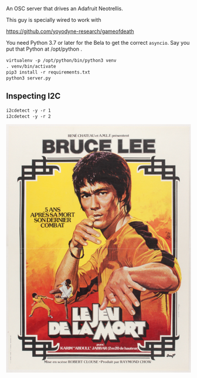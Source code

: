 An OSC server that drives an Adafruit Neotrellis.

This guy is specially wired to work with

https://github.com/yoyodyne-research/gameofdeath

You need Python 3.7 or later for the Bela to get the correct `asyncio`.
Say you put that Python at /opt/python .

    virtualenv -p /opt/python/bin/python3 venv
    . venv/bin/activate
    pip3 install -r requirements.txt
    python3 server.py

## Inspecting I2C
```
i2cdetect -y -r 1
i2cdetect -y -r 2
```

![Bruce](legod.jpg)
